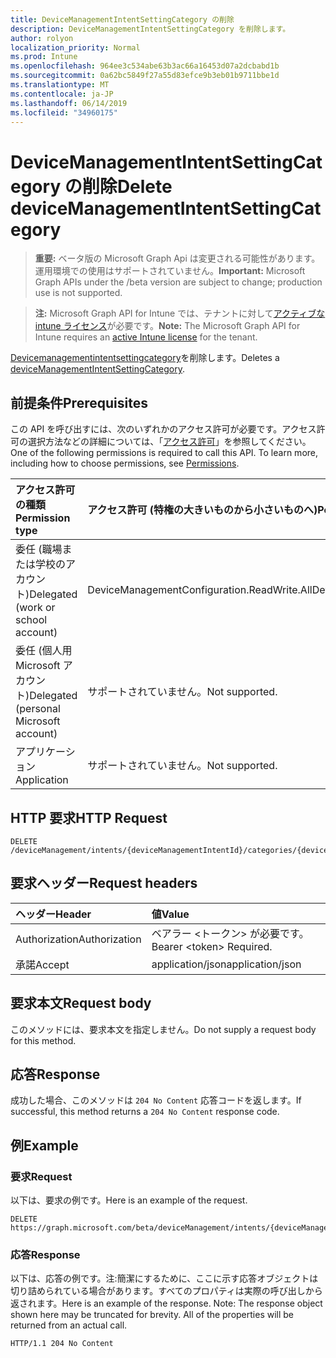 ```yaml
---
title: DeviceManagementIntentSettingCategory の削除
description: DeviceManagementIntentSettingCategory を削除します。
author: rolyon
localization_priority: Normal
ms.prod: Intune
ms.openlocfilehash: 964ee3c534abe63b3ac66a16453d07a2dcbabd1b
ms.sourcegitcommit: 0a62bc5849f27a55d83efce9b3eb01b9711bbe1d
ms.translationtype: MT
ms.contentlocale: ja-JP
ms.lasthandoff: 06/14/2019
ms.locfileid: "34960175"
---
```

# <a name="delete-devicemanagementintentsettingcategory"></a><span data-ttu-id="dc7e2-103">DeviceManagementIntentSettingCategory の削除</span><span class="sxs-lookup"><span data-stu-id="dc7e2-103">Delete deviceManagementIntentSettingCategory</span></span>

> <span data-ttu-id="dc7e2-104">**重要:** ベータ版の Microsoft Graph Api は変更される可能性があります。運用環境での使用はサポートされていません。</span><span class="sxs-lookup"><span data-stu-id="dc7e2-104">**Important:** Microsoft Graph APIs under the /beta version are subject to change; production use is not supported.</span></span>

> <span data-ttu-id="dc7e2-105">**注:** Microsoft Graph API for Intune では、テナントに対して[アクティブな intune ライセンス](https://go.microsoft.com/fwlink/?linkid=839381)が必要です。</span><span class="sxs-lookup"><span data-stu-id="dc7e2-105">**Note:** The Microsoft Graph API for Intune requires an [active Intune license](https://go.microsoft.com/fwlink/?linkid=839381) for the tenant.</span></span>

<span data-ttu-id="dc7e2-106">[Devicemanagementintentsettingcategory](../resources/intune-deviceintent-devicemanagementintentsettingcategory.md)を削除します。</span><span class="sxs-lookup"><span data-stu-id="dc7e2-106">Deletes a [deviceManagementIntentSettingCategory](../resources/intune-deviceintent-devicemanagementintentsettingcategory.md).</span></span>

## <a name="prerequisites"></a><span data-ttu-id="dc7e2-107">前提条件</span><span class="sxs-lookup"><span data-stu-id="dc7e2-107">Prerequisites</span></span>
<span data-ttu-id="dc7e2-p101">この API を呼び出すには、次のいずれかのアクセス許可が必要です。アクセス許可の選択方法などの詳細については、「[アクセス許可](/graph/permissions-reference)」を参照してください。</span><span class="sxs-lookup"><span data-stu-id="dc7e2-p101">One of the following permissions is required to call this API. To learn more, including how to choose permissions, see [Permissions](/graph/permissions-reference).</span></span>

|<span data-ttu-id="dc7e2-110">アクセス許可の種類</span><span class="sxs-lookup"><span data-stu-id="dc7e2-110">Permission type</span></span>|<span data-ttu-id="dc7e2-111">アクセス許可 (特権の大きいものから小さいものへ)</span><span class="sxs-lookup"><span data-stu-id="dc7e2-111">Permissions (from most to least privileged)</span></span>|
|:---|:---|
|<span data-ttu-id="dc7e2-112">委任 (職場または学校のアカウント)</span><span class="sxs-lookup"><span data-stu-id="dc7e2-112">Delegated (work or school account)</span></span>|<span data-ttu-id="dc7e2-113">DeviceManagementConfiguration.ReadWrite.All</span><span class="sxs-lookup"><span data-stu-id="dc7e2-113">DeviceManagementConfiguration.ReadWrite.All</span></span>|
|<span data-ttu-id="dc7e2-114">委任 (個人用 Microsoft アカウント)</span><span class="sxs-lookup"><span data-stu-id="dc7e2-114">Delegated (personal Microsoft account)</span></span>|<span data-ttu-id="dc7e2-115">サポートされていません。</span><span class="sxs-lookup"><span data-stu-id="dc7e2-115">Not supported.</span></span>|
|<span data-ttu-id="dc7e2-116">アプリケーション</span><span class="sxs-lookup"><span data-stu-id="dc7e2-116">Application</span></span>|<span data-ttu-id="dc7e2-117">サポートされていません。</span><span class="sxs-lookup"><span data-stu-id="dc7e2-117">Not supported.</span></span>|

## <a name="http-request"></a><span data-ttu-id="dc7e2-118">HTTP 要求</span><span class="sxs-lookup"><span data-stu-id="dc7e2-118">HTTP Request</span></span>
<!-- {
  "blockType": "ignored"
}
-->
``` http
DELETE /deviceManagement/intents/{deviceManagementIntentId}/categories/{deviceManagementIntentSettingCategoryId}
```

## <a name="request-headers"></a><span data-ttu-id="dc7e2-119">要求ヘッダー</span><span class="sxs-lookup"><span data-stu-id="dc7e2-119">Request headers</span></span>
|<span data-ttu-id="dc7e2-120">ヘッダー</span><span class="sxs-lookup"><span data-stu-id="dc7e2-120">Header</span></span>|<span data-ttu-id="dc7e2-121">値</span><span class="sxs-lookup"><span data-stu-id="dc7e2-121">Value</span></span>|
|:---|:---|
|<span data-ttu-id="dc7e2-122">Authorization</span><span class="sxs-lookup"><span data-stu-id="dc7e2-122">Authorization</span></span>|<span data-ttu-id="dc7e2-123">ベアラー &lt;トークン&gt; が必要です。</span><span class="sxs-lookup"><span data-stu-id="dc7e2-123">Bearer &lt;token&gt; Required.</span></span>|
|<span data-ttu-id="dc7e2-124">承諾</span><span class="sxs-lookup"><span data-stu-id="dc7e2-124">Accept</span></span>|<span data-ttu-id="dc7e2-125">application/json</span><span class="sxs-lookup"><span data-stu-id="dc7e2-125">application/json</span></span>|

## <a name="request-body"></a><span data-ttu-id="dc7e2-126">要求本文</span><span class="sxs-lookup"><span data-stu-id="dc7e2-126">Request body</span></span>
<span data-ttu-id="dc7e2-127">このメソッドには、要求本文を指定しません。</span><span class="sxs-lookup"><span data-stu-id="dc7e2-127">Do not supply a request body for this method.</span></span>

## <a name="response"></a><span data-ttu-id="dc7e2-128">応答</span><span class="sxs-lookup"><span data-stu-id="dc7e2-128">Response</span></span>
<span data-ttu-id="dc7e2-129">成功した場合、このメソッドは `204 No Content` 応答コードを返します。</span><span class="sxs-lookup"><span data-stu-id="dc7e2-129">If successful, this method returns a `204 No Content` response code.</span></span>

## <a name="example"></a><span data-ttu-id="dc7e2-130">例</span><span class="sxs-lookup"><span data-stu-id="dc7e2-130">Example</span></span>

### <a name="request"></a><span data-ttu-id="dc7e2-131">要求</span><span class="sxs-lookup"><span data-stu-id="dc7e2-131">Request</span></span>
<span data-ttu-id="dc7e2-132">以下は、要求の例です。</span><span class="sxs-lookup"><span data-stu-id="dc7e2-132">Here is an example of the request.</span></span>
``` http
DELETE https://graph.microsoft.com/beta/deviceManagement/intents/{deviceManagementIntentId}/categories/{deviceManagementIntentSettingCategoryId}
```

### <a name="response"></a><span data-ttu-id="dc7e2-133">応答</span><span class="sxs-lookup"><span data-stu-id="dc7e2-133">Response</span></span>
<span data-ttu-id="dc7e2-p102">以下は、応答の例です。注:簡潔にするために、ここに示す応答オブジェクトは切り詰められている場合があります。すべてのプロパティは実際の呼び出しから返されます。</span><span class="sxs-lookup"><span data-stu-id="dc7e2-p102">Here is an example of the response. Note: The response object shown here may be truncated for brevity. All of the properties will be returned from an actual call.</span></span>
``` http
HTTP/1.1 204 No Content
```





